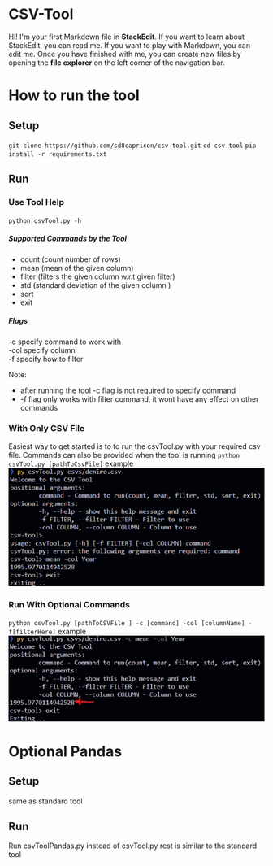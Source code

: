 # CSV-Tool

Hi! I'm your first Markdown file in **StackEdit**. If you want to learn about StackEdit, you can read me. If you want to play with Markdown, you can edit me. Once you have finished with me, you can create new files by opening the **file explorer** on the left corner of the navigation bar.


# How to run the tool

## Setup
`git clone https://github.com/sd8capricon/csv-tool.git`
`cd csv-tool`
`pip install -r requirements.txt`

## Run


### Use Tool Help
`python csvTool.py -h`
##### Supported Commands by the Tool
 - count (count number of rows)
- mean (mean of the given column)
- filter (filters the given column w.r.t given filter)
- std (standard deviation of the given column )
- sort
- exit
##### Flags
 -c specify command to work with<br>
 -col specify column<br>
 -f specify how to filter<br>
 
Note: 
- after running the tool -c flag is not required to specify command
- -f flag only works with filter command, it wont have any effect on other commands


### With Only CSV File
Easiest way to get started is to to run the csvTool.py with your required csv file. Commands can also be provided when the tool is running
`python csvTool.py [pathToCsvFile]`
example
![eg img](imgs/without%20commands.png)

### Run With Optional Commands

`python csvTool.py [pathToCSVFile ] -c [command] -col [columnName] -f[filterHere]`
example
![eg img](imgs/Inkedwith%20commands.jpg)


# Optional Pandas

## Setup
same as standard tool

## Run
Run csvToolPandas.py instead of csvTool.py rest is similar to the standard tool